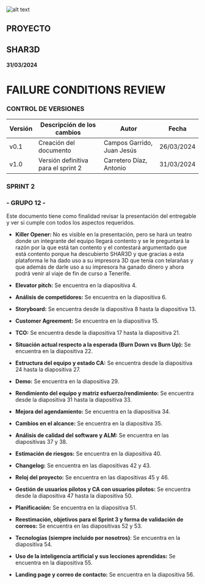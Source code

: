 ![alt text](/img/logo.png)

## **PROYECTO**

## **SHAR3D**

#### 31/03/2024

# **FAILURE CONDITIONS REVIEW**


### **CONTROL DE VERSIONES**

| **Versión** | **Descripción de los cambios** | **Autor** | **Fecha** |
| --- | --- | --- | --- |
| v0.1 | Creación del documento | Campos Garrido, Juan Jesús| 26/03/2024 |
| v1.0 | Versión definitiva para el sprint 2 | Carretero Díaz, Antonio| 31/03/2024 |

### **SPRINT 2**

### **- GRUPO 12 -**

Este documento tiene como finalidad revisar la presentación del entregable y ver si cumple con todos los aspectos requeridos.


- **Killer Opener:** No es visible en la presentación, pero se hará un teatro donde un integrante del equipo llegará contento y se le preguntará la razón por la que está tan contento y el contestará argumentado que está contento porque ha descubierto SHAR3D y que gracias a esta plataforma le ha dado uso a su impresora 3D que tenía con telarañas y que además de darle uso a su impresora ha ganado dinero y ahora podrá venir al viaje de fin de curso a Tenerife. 

- **Elevator pitch:** Se encuentra en la diapositiva 4.

- **Análisis de competidores:** Se encuentra en la diapositiva 6.

- **Storyboard:** Se encuentra desde la diapositiva 8 hasta la diapositiva 13.

- **Customer Agreement:** Se encuentra en la diapositiva 15.

- **TCO:** Se encuentra desde la diapositiva 17 hasta la diapositiva 21.

- **Situación actual respecto a la esperada (Burn Down vs Burn Up):** Se encuentra en la diapositiva 22.

- **Estructura del equipo y estado CA:** Se encuentra desde la diapositiva 24 hasta la diapositiva 27.

- **Demo:** Se encuentra en la diapositiva 29.

- **Rendimiento del equipo y matriz esfuerzo/rendimiento:** Se encuentra desde la diapositiva 31 hasta la diapositiva 33.

- **Mejora del agendamiento:** Se encuentra en la diapositiva 34.

- **Cambios en el alcance:** Se encuentra en la diapositiva 35.

- **Análisis de calidad del software y ALM:** Se encuentra en las diapositivas 37 y 38.

- **Estimación de riesgos:** Se encuentra en la diapositiva 40.

- **Changelog:** Se encuentra en las diapositivas 42 y 43.

- **Reloj del proyecto:** Se encuentra en las diapositivas 45 y 46.

- **Gestión de usuarios pilotos y CA con usuarios pilotos:** Se encuentra desde la diapositiva 47 hasta la diapositiva 50.

- **Planificación:** Se encuentra en la diapositiva 51.

- **Reestimación, objetivos para el Sprint 3 y forma de validación de correos:** Se encuentra en las diapositivas 52 y 53.

- **Tecnologías (siempre incluido por nosotros)**: Se encuentra en la diapositiva 54.

- **Uso de la inteligencia artificial y sus lecciones aprendidas:** Se encuentra en la diapositiva 55.

- **Landing page y correo de contacto:** Se encuentra en la diapositiva 56.
